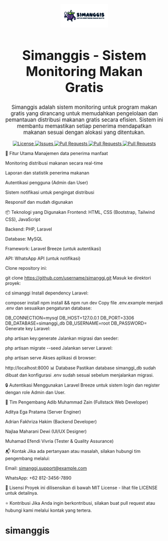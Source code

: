 <p align="center">
    <img src="/logo-title.png" width="150" alt="Project Logo">
</p>

<h1 align="center" style="font-size: 3em; font-weight: bold;">Simanggis - Sistem Monitoring Makan Gratis</h1>

<p align="center" style="font-size: 1.2em;">
    Simanggis adalah sistem monitoring untuk program makan gratis yang dirancang untuk memudahkan pengelolaan dan pemantauan distribusi makanan gratis secara efisien. Sistem ini membantu memastikan setiap penerima mendapatkan makanan sesuai dengan alokasi yang ditentukan.
</p>

<p align="center">
    <a href="https://github.com/AdrianFakhriza" target="_blank">
        <img src="https://img.shields.io/github/license/username/repository-name?style=flat-square" alt="License">
    </a>
    <a href="https://github.com/dibscode" target="_blank">
        <img src="https://img.shields.io/github/issues/username/repository-name?style=flat-square" alt="Issues">
    </a>
    <a href="https://github.com/egaprams" target="_blank">
        <img src="https://img.shields.io/github/issues-pr/username/repository-name?style=flat-square" alt="Pull Requests">
    </a>
    <a href="https://github.com/muhamadpendi10" target="_blank">
        <img src="https://img.shields.io/github/issues-pr/username/repository-name?style=flat-square" alt="Pull Requests">
    </a>
    <a href="https://github.com/najlamhr" target="_blank">
        <img src="https://img.shields.io/github/issues-pr/username/repository-name?style=flat-square" alt="Pull Requests">
    </a>
</p>

🚀 Fitur Utama
Manajemen data penerima manfaat

Monitoring distribusi makanan secara real-time

Laporan dan statistik penerima makanan

Autentikasi pengguna (Admin dan User)

Sistem notifikasi untuk pengingat distribusi

Responsif dan mudah digunakan

📦 Teknologi yang Digunakan
Frontend: HTML, CSS (Bootstrap, Tailwind CSS), JavaScript

Backend: PHP, Laravel

Database: MySQL

Framework: Laravel Breeze (untuk autentikasi)

API: WhatsApp API (untuk notifikasi)

Clone repository ini:

git clone https://github.com/username/simanggi.git
Masuk ke direktori proyek:

cd simanggi
Install dependency Laravel:

composer install
npm install && npm run dev
Copy file .env.example menjadi .env dan sesuaikan pengaturan database:

DB_CONNECTION=mysql
DB_HOST=127.0.0.1
DB_PORT=3306
DB_DATABASE=simanggi_db
DB_USERNAME=root
DB_PASSWORD=
Generate key Laravel:

php artisan key:generate
Jalankan migrasi dan seeder:

php artisan migrate --seed
Jalankan server Laravel:

php artisan serve
Akses aplikasi di browser:

http://localhost:8000
📊 Database
Pastikan database simanggi_db sudah dibuat dan konfigurasi .env sudah sesuai sebelum menjalankan migrasi.

🔒 Autentikasi
Menggunakan Laravel Breeze untuk sistem login dan register dengan role Admin dan User.

👥 Tim Pengembang
Adib Muhammad Zain (Fullstack Web Developer)

Aditya Ega Pratama (Server Enginer)

Adrian Fakhriza Hakim (Backend Developer)

Najlaa Maharani Dewi (UI/UX Designer)

Muhamad Efendi Vivria (Tester & Quality Assurance)

📬 Kontak
Jika ada pertanyaan atau masalah, silakan hubungi tim pengembang melalui:

Email: simanggi.support@example.com

WhatsApp: +62 812-3456-7890

📝 Lisensi
Proyek ini dilisensikan di bawah MIT License - lihat file LICENSE untuk detailnya.

⭐ Kontribusi
Jika Anda ingin berkontribusi, silakan buat pull request atau hubungi kami melalui kontak yang tertera.

# simanggis
